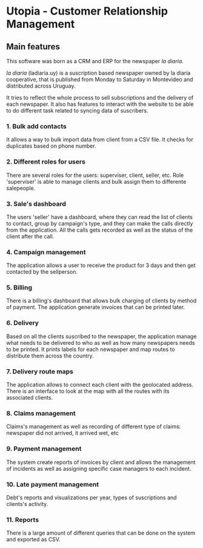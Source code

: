 # Utopia - Customer Relationship Management

## Main features

This software was born as a CRM and ERP for the newspaper *la diaria*.

*la diaria* (ladiaria.uy) is a suscription based newspaper owned by la diaria cooperative, that is published from Monday to Saturday in Montevideo and distributed across Uruguay.

It tries to reflect the whole process to sell subscriptions and the delivery of each newspaper. It also has features to interact with the website to be able to do different task related to syncing data of suscribers.

### 1. Bulk add contacts

It allows a way to bulk import data from client from a CSV file. It checks for duplicates based on phone number.

### 2. Different roles for users

There are several roles for the users: superviser, client, seller, etc. Role 'superviser' is able to manage clients and bulk assign them to differente salepeople.

### 3. Sale's dashboard

The users 'seller' have a dashboard, where they can read the list of clients to contact, group by campaign's type, and they can make the calls directly from the application. All the calls gets recorded as well as the status of the client after the call.

### 4. Campaign management

The application allows a user to receive the product for 3 days and then get contacted by the sellperson.

### 5. Billing

There is a billing's dashboard that allows bulk charging of clients by method of payment. The application generate invoices that can be printed later.

### 6. Delivery

Based on all the clients suscribed to the newspaper, the application manage what needs to be delivered to who as well as how many newspapers needs to be printed. It prints labels for each newspaper and map routes to distribute them across the country.

### 7. Delivery route maps

The application allows to connect each client with the geolocated address. There is an interface to look at the map with all the routes with its associated clients.

### 8. Claims management

Claims's management as well as recording of different type of claims: newspaper did not arrived, it arrived wet, etc

### 9. Payment management

The system create reports of invoices by client and allows the management of incidents as well as assigning specific case managers to each incident.

### 10. Late payment management

Debt's reports and visualizations per year, types of suscriptions and clients's activity.

### 11. Reports

There is a large amount of different queries that can be done on the system and exported as CSV.
